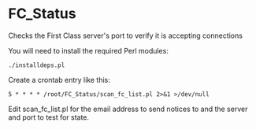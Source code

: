 # FC_Status
Checks the First Class server's port to verify it is accepting connections


You will need to install the required Perl modules:

    ./installdeps.pl

Create a crontab entry like this:

    5 * * * * /root/FC_Status/scan_fc_list.pl 2>&1 >/dev/null

Edit scan_fc_list.pl for the email address to send notices to and the server and port to test for state.

